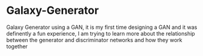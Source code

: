 # Galaxy-Generator
Galaxy Generator using a GAN, it is my first time designing a GAN and it was definently a fun experience, I am trying to learn more about the relationship between the generator and discriminator networks and how they work together
